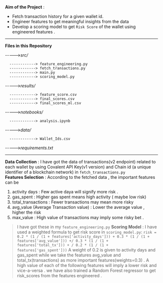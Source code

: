**Aim of the Project** : 
* Fetch transaction history for a given wallet id.
* Engineer features to get meaningful insights from the data
* Develop a scoring model to get `Risk Score` of the wallet using engineered features .

---

**Files in this Repository** 

----->*src/*

      ------------> feature_engineering.py 
      ------------> fetch_transactions.py
      ------------> main.py 
      ------------> scoring_model.py
      
----->*results/*

      ------------> feature_score.csv 
      ------------> final_scores.csv
      ------------> final_scores_ml.csv
      
----->*notebooks/*

      ------------> analysis.ipynb
      
----->*data/*

      ------------> Wallet_Ids.csv
      
----->*requirements.txt* 

---


**Data Collection** : I have got the data of transactions(v2 endpoint) related to each wallet by using Covalent API Key(v1 version) and Chain id (a unique identifier of a blockchain network) 
in `fetch_transactions.py`  
**Features Selection** : According to the fetched data , the important features can be 
1. activity days : Few active daya will signify more risk .
2. gas_spent : Higher gas spent means high activity ( maybe low risk)
3. total_transactions : Fewer transactions may mean more risky
4. avg_value (Average Transaction value) : Lower the average value , higher the risk
5. max_value : High value of transactions may imply some risky bet .
  > I have got these in my `feature_engineering.py` 
**Scoring Model** :  I have used a weighted formula to get risk score in `scoring_model.py`: `risk = 0.2 * (1 / (1 + features['activity_days'])) + 0.3 * (1 / (1 + features['avg_value'])) +/
           0.3 * (1 / (1 + features['total_tx'])) + /
           0.2 * (1 / (1 + features['gas_spent']))`
> A weight of 0.2 is given to activity days and gas_spent while we take the features avg_value and total_tx(transactions) as more important features(weights=0.3) .
> A high value of each of the following features will imply a lower risk and vice-a-versa .
> we have also trained a Random Forest regressor to get risk_scores from the features engineered . 

   
